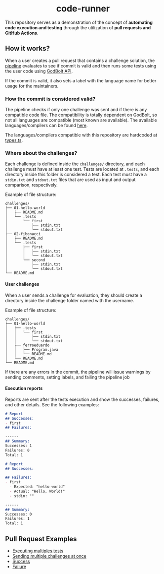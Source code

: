<div align="center">
  <h1>code-runner</h1>
</div>

This repository serves as a demonstration of the concept of **automating code execution and testing** through the utilization of **pull requests and GitHub Actions**.

## How it works?

When a user creates a pull request that contains a challenge solution, the [pipeline](.github/workflows/evaluate.yml) evaluates to see if commit is valid and then runs some tests using the user code using [GodBolt API](https://github.com/compiler-explorer/compiler-explorer/blob/main/docs/API.md).

If the commit is valid, it also sets a label with the language name for better usage for the maintainers.

### How the commit is considered valid?

The pipeline checks if only one challenge was sent and if there is any compatible code file. The compatibility is totally dependent on GodBolt, so not all languages are compatible (most known are available). The available languages/compilers can be found [here](https://godbolt.org/api/compilers).

The languages/compilers compatible with this repository are hardcoded at [types.ts](/.code-runner/src/types.ts).

### Where about the challenges?

Each challenge is defined inside the `challenges/` directory, and each challenge must have at least one test. Tests are located at `.tests`, and each directory inside this folder is considered a test. Each test must have a `stdin.txt` and `stdout.txt` files that are used as input and output comparison, respectively.

Example of file structure:
```
challenges/
├── 01-hello-world
│   ├── README.md
│   └── .tests
│       └── first
│           ├── stdin.txt
│           └── stdout.txt
├── 02-fibonacci
│   ├── README.md
│   └── .tests
│       ├── first
│       │   ├── stdin.txt
│       │   └── stdout.txt
│       └── second
│           ├── stdin.txt
│           └── stdout.txt
└── README.md
```

#### User challenges

When a user sends a challenge for evaluation, they should create a directory inside the challenge folder named with the username.

Example of file structure:
```
challenges/
├── 01-hello-world
│   ├── .tests
│   │   └── first
│   │       ├── stdin.txt
│   │       └── stdout.txt
│   ├── ferroeduardo
│   │   ├── Program.java
│   │   └── README.md
│   └── README.md
└── README.md
```

If there are any errors in the commit, the pipeline will issue warnings by sending comments, setting labels, and failing the pipeline job

#### Execution reports

Reports are sent after the tests execution and show the successes, failures, and other details. See the following examples:

```md
# Report
## Successes:
- first
## Failures:

------
## Summary:
Successes: 1
Failures: 0
Total: 1
```

```md
# Report
## Successes:

## Failures:
- first
  - Expected: "hello world"
  - Actual: "Hello, World!"
  - stdin: ""

------
## Summary:
Successes: 0
Failures: 1
Total: 1
```

## Pull Request Examples

- [Executing multiples tests](https://github.com/FerroEduardo/caipora/pull/1)
- [Sending multiple challenges at once](https://github.com/FerroEduardo/caipora/pull/2)
- [Success](https://github.com/FerroEduardo/caipora/pull/3)
- [Failure](https://github.com/FerroEduardo/caipora/pull/4)

